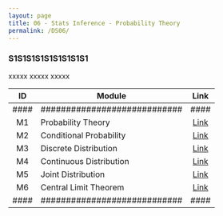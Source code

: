 ```yaml
---
layout: page
title: 06 - Stats Inference - Probability Theory
permalink: /DS06/
---
```


<h3>S1S1S1S1S1S1S1S1S1</h3>

xxxxx xxxxx xxxxx

| ID | Module                     |Link|
|:--:|----------------------------|:--:|
|####|############################|####|
| M1 | Probability Theory         |[Link](/02-MSDS-Courses/MSDS04/M1/)|
| M2 | Conditional Probability    |[Link](/02-MSDS-Courses/MSDS04/M2/)|
| M3 | Discrete Distribution      |[Link](/02-MSDS-Courses/MSDS04/M3/)|
| M4 | Continuous Distribution    |[Link](/02-MSDS-Courses/MSDS04/M4/)|
| M5 | Joint Distribution         |[Link](/02-MSDS-Courses/MSDS04/M5/)|
| M6 | Central Limit Theorem      |[Link](/02-MSDS-Courses/MSDS04/M6/)|
|####|############################|####|


